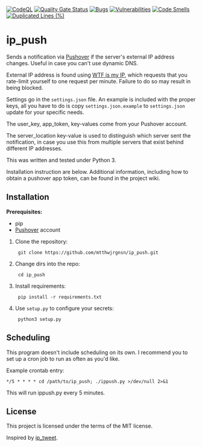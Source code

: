 [![CodeQL](https://github.com/prplecake/ip_push/actions/workflows/codeql-analysis.yml/badge.svg)](https://github.com/prplecake/ip_push/actions/workflows/codeql-analysis.yml)
[![Quality Gate Status](https://sonarcloud.io/api/project_badges/measure?project=prplecake_ip_push&metric=alert_status)](https://sonarcloud.io/dashboard?id=prplecake_ip_push)
[![Bugs](https://sonarcloud.io/api/project_badges/measure?project=prplecake_ip_push&metric=bugs)](https://sonarcloud.io/dashboard?id=prplecake_ip_push)
[![Vulnerabilities](https://sonarcloud.io/api/project_badges/measure?project=prplecake_ip_push&metric=vulnerabilities)](https://sonarcloud.io/dashboard?id=prplecake_ip_push)
[![Code Smells](https://sonarcloud.io/api/project_badges/measure?project=prplecake_ip_push&metric=code_smells)](https://sonarcloud.io/dashboard?id=prplecake_ip_push)
[![Duplicated Lines (%)](https://sonarcloud.io/api/project_badges/measure?project=prplecake_ip_push&metric=duplicated_lines_density)](https://sonarcloud.io/dashboard?id=prplecake_ip_push)

# ip_push

Sends a notification via [Pushover][0] if the server's external IP address
changes. Useful in case you can't use dynamic DNS.

[0]: https://pushover.net

External IP address is found using [WTF is my IP][1], which requests that you
rate-limit yourself to one request per minute. Failure to do so may result in
being blocked.

[1]: https://wtfismyip.com

Settings go in the `settings.json` file. An example is included with the proper
keys, all you have to do is copy `settings.json.example` to `settings.json`
update for your specific needs.

The user\_key, app\_token, key-values come from your Pushover account.

The server\_location key-value is used to distinguish which server sent the
notification, in case you use this from multiple servers that exist behind
different IP addresses.

This was written and tested under Python 3.

Installation instruction are below. Additional information, including how to
obtain a pushover app token, can be found in the project wiki.

## Installation

**Prerequisites:** 

* pip
* [Pushover][0] account

1. Clone the repository:

        git clone https://github.com/mtthwjrgnsn/ip_push.git

2. Change dirs into the repo:

        cd ip_push

3. Install requirements:

        pip install -r requirements.txt

4. Use `setup.py` to configure your secrets:

        python3 setup.py

## Scheduling

This program doesn't include scheduling on its own. I recommend you to set up a
cron job to run as often as you'd like.

Example crontab entry:

    */5 * * * * cd /path/to/ip_push; ./ippush.py >/dev/null 2>&1

This will run ippush.py every 5 minutes.

## License

This project is licensed under the terms of the MIT license.

Inspired by [ip_tweet](https://github.com/p2j/ip_tweet).
